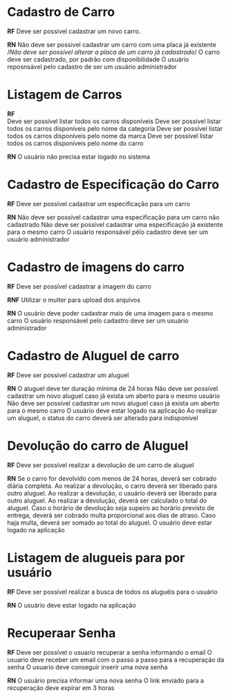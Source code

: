 # Cadastro de Carro

**RF** 
Deve ser possivel cadastrar um novo carro.

**RN** 
Não deve ser possivel cadastrar um carro com uma placa já existente
/*Não deve ser possível alterar a placa de um carro já cadastrado*/
O carro deve ser cadastrado, por padrão com disponibilidade
O usuário reposnsável pelo cadastro de ser um usuário administrador


# Listagem de Carros

**RF**  
Deve ser possível listar todos os carros disponíveis
Deve ser possível listar todos os carros disponíveis pelo nome da categoria
Deve ser possível listar todos os carros disponíveis pelo nome da marca
Deve ser possível listar todos os carros disponíveis pelo nome do carro

**RN**
O usuário não precisa estar logado no sistema

# Cadastro de Especificação do Carro

**RF**
Deve ser possível cadastrar um especificação para um carro

**RN**
Não deve ser possível cadastrar uma especificação para um carro não cadastrado
Não deve ser possível cadastrar uma especificação já existente para o mesmo carro
O usuário responsável pélo cadastro deve ser um usuário administrador


# Cadastro de imagens do carro

**RF**
Deve ser possível cadastrar a imagem do carro

**RNF**
Utilizar o multer para upload dos arquivos

**RN**
O usuário deve poder cadastrar mais de uma imagem para o mesmo carro
O usuário responsável pelo cadastro deve ser um usuário administrador


# Cadastro de Aluguel de carro

**RF**
Deve ser possível cadastrar um aluguel

**RN**
O aluguel deve ter duração mínima de 24 horas
Não deve ser possível cadastrar um novo aluguel caso já exista um aberto para o mesmo usuário
Não deve ser possível cadastrar um novo aluguel caso já exista um aberto para o mesmo carro
O usuário deve estar logado na aplicação
Ao realizar um aluguel, o status do carro deverá ser alterado para indisponível



# Devolução do carro de Aluguel

**RF**
Deve ser possível realizar a devolução de um carro de aluguel

**RN**
Se o carro for devolvido com menos de 24 horas, deverá ser cobrado diária completa.
Ao realizar a devolução, o carro deverá ser liberado para outro aluguel.
Ao realizar a devolução, o usuário deverá ser liberado para outro aluguel.
Ao realizar a devolução, deverá ser calculado o total do aluguel.
Caso o horário de devolução seja supeiro ao horário previsto de entrega, deverá ser cobrado multa proporcional aos dias de atraso.
Caso haja multa, deverá ser somado ao total do aluguel.
O usuário deve estar logado na aplicação



# Listagem de alugueis para por usuário

**RF**
Deve ser possível realizar a busca de todos os aluguéis para o usuário

**RN**
O usuário deve estar logado na aplicação


# Recuperaar Senha

**RF**
Deve ser possível o usuario recuperar a senha informando o email
O usuario deve receber um email com o passo a passo para a recuperação da senha
O usuario deve conseguir inserir uma nova senha

**RN**
O usuário precisa informar uma nova senha
O link enviado para a recuperação deve expirar em 3 horas